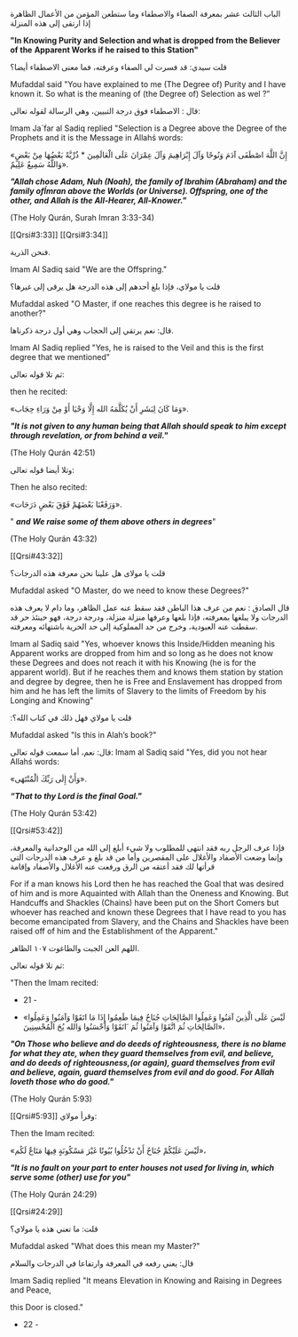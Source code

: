 الباب الثالث عشر بمعرفة الصفاء والاصطفاء وما ستطعن المؤمن من الأعمال الظاهرة إذا ارتقى إلى هذه المنزلة 

**"In Knowing Purity and Selection and what is dropped from the Believer of the** **Apparent Works if he raised to this Station"**

قلت سيدي: قد فسرت لي الصفاء وعرفته، فما معنى الاصطفاء أيضا؟ 

Mufaddal said "You have explained to me (The Degree of) Purity and I have known it. So what is the meaning of (the Degree of) Selection as wel ?”

قال : الاصطفاء فوق درجة التبيين، وهي الرسالة لقوله تعالى: 

Imam Ja´far al Sadiq replied "Selection is a Degree above the Degree of the Prophets and it is the Message in Allahś words:

«إِنَّ اللَّهَ اصْطَفَى آدَمَ وَنُوحًا وَآلَ إِبْرَاهِيمَ وَآلَ عِمْرَانَ عَلَى الْعَالَمِينَ * ذُرِّيَّةً بَعْضُهَا مِنْ بَعْضٍ وَاللَّهُ سَمِيعٌ عَلِيمٌ». 

_**"Allah chose Adam, Nuh (Noah), the family of Ibrahim (Abraham) and the family ofÍmran above the Worlds (or Universe). Offspring, one of the other, and Allah is the All-Hearer, All-Knower."**_

(The Holy Qurán, Surah Imran 3:33-34)

[[Qrsi#3:33]] [[Qrsi#3:34]]

فنحن الذرية. 

Imam Al Sadiq said "We are the Offspring."

قلت يا مولاي، فإذا بلغ أحدهم إلى هذه الدرجة هل يرقى إلى غيرها؟ 

Mufaddal asked "O Master, if one reaches this degree is he raised to another?"

قال: نعم يرتقي إلى الحجاب وهي أول درجة ذكرناها. 

Imam Al Sadiq replied "Yes, he is raised to the Veil and this is the first degree that we mentioned" 

ثم تلا قوله تعالى: 

then he recited:

«وَمَا كَانَ لِبَشَرِ أَنْ يُكَلَّمَهُ الله إِلَّا وَحْيَا أَوْ مِنْ وَرَاءِ حِجَاب». 

_**"It is not given to any human being that Allah should speak to him except through revelation, or from behind a veil."**_

(The Holy Qurán 42:51)

وتلا أيضا قوله تعالى: 

Then he also recited:

«وَرَفَعْنَا بَعْضَهُمْ فَوْقَ بَعْضٍ دَرَجَات». 

" _**and We raise some of them above others in degrees**_"

(The Holy Qurán 43:32)

[[Qrsi#43:32]]

قلت یا مولای هل علينا نحن معرفة هذه الدرجات؟ 

Mufaddal asked "O Master, do we need to know these Degrees?"

قال الصادق : نعم من عرف هذا الباطن فقد سقط عنه عمل الظاهر، وما دام لا يعرف هذه الدرجات ولا يبلغها بمعرفته، فإذا بلغها وعرفها منزلة منزلة، ودرجة درجة، فهو حينئذ حر قد سقطت عنه العبودية، وخرج من حد المملوكية إلى حد الحرية باشتهائه ومعرفته. 

Imam al Sadiq said "Yes, whoever knows this Inside/Hidden meaning his Apparent works are dropped from him and so long as he does not know these Degrees and does not reach it with his Knowing (he is for the apparent world). But if he reaches them and knows them station by station and degree by degree, then he is Free and Enslavement has dropped from him and he has left the limits of Slavery to the limits of Freedom by his Longing and Knowing"

:قلت يا مولاي فهل ذلك في كتاب الله؟ 

Mufaddal asked "Is this in Alah’s book?"

قال: نعم، أما سمعت قوله تعالى: 
Imam al Sadiq said "Yes, did you not hear Allahś words:

«وَأَنْ إِلَى رَبِّكَ الْمُنْتَهَى». 

_**“That to thy Lord is the final Goal."**_

(The Holy Qurán 53:42)

[[Qrsi#53:42]]

فإذا عرف الرجل ربه فقد انتهى للمطلوب ولا شيء أبلغ إلى الله من الوحدانية والمعرفة، وإنما وضعت الأصفاد والأغلال على المقصرين وأما من قد بلغ و عرف هذه الدرجات التي قرأتها لك فقد أعتقه من الرق ورفعت عنه الأغلال والأصفاد وإقامة 

For if a man knows his Lord then he has reached the Goal that was desired of him and is more Aquainted with Allah than the Oneness and Knowing. But Handcuffs and Shackles (Chains) have been put on the Short Comers but whoever has reached and known these Degrees that I have read to you has become emancipated from Slavery, and the Chains and Shackles have been raised off of him and the Establishment of the Apparent."

اللهم العن الجبت والطاغوت ١٠٧ الظاهر. 

ثم تلا قوله تعالى: 


"Then the Imam recited:

- 21 -

- «لَيْسَ عَلَى الَّذِينَ آمَنُوا وَعَمِلُوا الصَّالِحَاتِ جُنَاحٌ فِيمَا طَعِمُوا إِذَا مَا اتَقَوْا وَآمَنُوا وَعَمِلُوا الصَّالِحَاتِ ثُمَ اتَّقَوْا وَآمَنُوا ثُمَ  َاتَقَوْا وَأَحْسَنُوا وَالله يُحَ الْمُحْسِنِينَ»، 

_**"On Those who believe and do deeds of righteousness, there is no blame for what they ate, when they guard themselves from evil, and believe, and do deeds of righteousness,(or again), guard themselves from evil and believe, again, guard themselves from evil and do good. For Allah loveth those who do good."**_

(The Holy Qurán 5:93)

[[Qrsi#5:93]]
وقرأ مولاي: 

Then the Imam recited:

«لَيْسَ عَلَيْكُمْ جُنَاحٌ أَنْ تَدْخُلُوا بُيُوتًا غَيْرَ مَسْكُونَةٍ فِيهَا مَتَاعٌ لَكُم»، 

_**"It is no fault on your part to enter houses not used for living in, which serve some (other) use for you"**_

(The Holy Qurán 24:29)

[[Qrsi#24:29]]

قلت: ما تعني هذه يا مولاي؟ 

Mufaddal asked "What does this mean my Master?"

قال: يعني رفعه في المعرفة وارتفاعا في الدرجات والسلام

Imam Sadiq replied "It means Elevation in Knowing and Raising in Degrees and Peace,

this Door is closed."

- 22 -